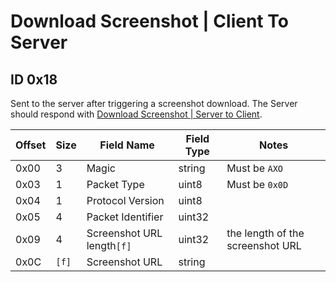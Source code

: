 # Download Screenshot | Client To Server

## ID 0x18

Sent to the server after triggering a screenshot download. The Server should respond with [Download Screenshot | Server to Client](../serverToClient/0x18_upload_screenshot.md).

<table>
    <thead>
        <tr>
            <th>Offset</th>
            <th>Size</th>
            <th>Field Name</th>
            <th>Field Type</th>
            <th>Notes</th>
        </tr>
    </thead>
    <tbody>
    <tr>
        <td>0x00</td>
        <td>3</td>
        <td>Magic</td>
        <td>string</td>
        <td>Must be <code>AXO</code></td>
    </tr>
        <tr>
        <td>0x03</td>
        <td>1</td>
        <td>Packet Type</td>
        <td>uint8</td>
        <td>Must be <code>0x0D</code></td>
    </tr>
    <tr>
        <td>0x04</td>
        <td>1</td>
        <td>Protocol Version</td>
        <td>uint8</td>
        <td></td>
    </tr>
    <tr>
        <td>0x05</td>
        <td>4</td>
        <td>Packet Identifier</td>
        <td>uint32</td>
        <td></td>
    </tr>
    <tr>
        <td>0x09</td>
        <td>4</td>
        <td>Screenshot URL length<code>[f]</code></td>
        <td>uint32</td>
        <td>the length of the screenshot URL</td>
    </tr>
    <tr>
        <td>0x0C</td>
        <td><code>[f]</code></td>
        <td>Screenshot URL</td>
        <td>string</td>
        <td></td>
    </tr>
    </tbody>
</table>

